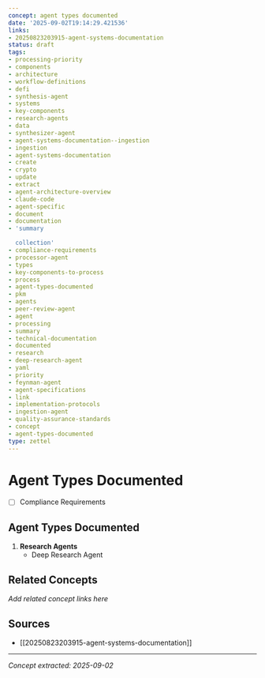 ```yaml
---
concept: agent types documented
date: '2025-09-02T19:14:29.421536'
links:
- 20250823203915-agent-systems-documentation
status: draft
tags:
- processing-priority
- components
- architecture
- workflow-definitions
- defi
- synthesis-agent
- systems
- key-components
- research-agents
- data
- synthesizer-agent
- agent-systems-documentation--ingestion
- ingestion
- agent-systems-documentation
- create
- crypto
- update
- extract
- agent-architecture-overview
- claude-code
- agent-specific
- document
- documentation
- 'summary

  collection'
- compliance-requirements
- processor-agent
- types
- key-components-to-process
- process
- agent-types-documented
- pkm
- agents
- peer-review-agent
- agent
- processing
- summary
- technical-documentation
- documented
- research
- deep-research-agent
- yaml
- priority
- feynman-agent
- agent-specifications
- link
- implementation-protocols
- ingestion-agent
- quality-assurance-standards
- concept
- agent-types-documented
type: zettel
---
```


# Agent Types Documented

- [ ] Compliance Requirements

## Agent Types Documented
1. **Research Agents**
   - Deep Research Agent

## Related Concepts

*Add related concept links here*

## Sources

- [[20250823203915-agent-systems-documentation]]

---
*Concept extracted: 2025-09-02*
